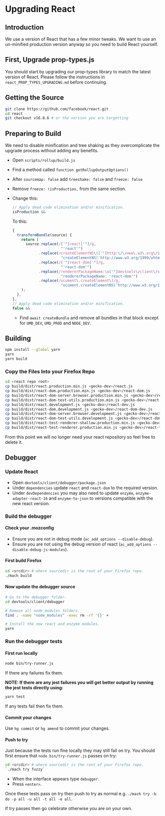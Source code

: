 [//]: # (
This Source Code Form is subject to the terms of the Mozilla Public License, v. 2.0. If a copy of the MPL was not distributed with this file, You can obtain one at http://mozilla.org/MPL/2.0/.
)

# Upgrading React

## Introduction

We use a version of React that has a few minor tweaks. We want to use an un-minified production version anyway so you need to build React yourself.

## First, Upgrade prop-types.js

You should start by upgrading our prop-types library to match the latest version of React. Please follow the instructions in `react_PROP_TYPES_UPGRADING.md` before continuing.

## Getting the Source

```bash
git clone https://github.com/facebook/react.git
cd react
git checkout v16.8.6 # or the version you are targetting
```

## Preparing to Build

We need to disable minification and tree shaking as they overcomplicate the upgrade process without adding any benefits.

- Open `scripts/rollup/build.js`
- Find a method called `function getRollupOutputOptions()`
- After `sourcemap: false` add `treeshake: false` and `freeze: false`
- Remove `freeze: !isProduction,` from the same section.
- Change this:

  ```js
  // Apply dead code elimination and/or minification.
  isProduction &&
  ```

  To this:

  ```js
  {
    transformBundle(source) {
      return (
        source.replace(/['"]react['"]/g,
                        "'react'")
              .replace(/createElementNS\(['"]http:\/\/www\.w3\.org\/1999\/xhtml['"], ['"]devtools\/client\/shared\/vendor\/react['"]\)/g,
                        "createElementNS('http://www.w3.org/1999/xhtml', 'react'")
              .replace(/['"]react-dom['"]/g,
                        "'react-dom'")
              .replace(/rendererPackageName:\s['"]devtools\/client\/shared\/vendor\/react-dom['"]/g,
                        "rendererPackageName: 'react-dom'")
              .replace(/ocument\.createElement\(/g,
                        "ocument.createElementNS('http://www.w3.org/1999/xhtml', ")
      );
    },
  },
  // Apply dead code elimination and/or minification.
  false &&
  ```

  - Find `await createBundle` and remove all bundles in that block except for `UMD_DEV`, `UMD_PROD` and `NODE_DEV`.

## Building

```bash
npm install --global yarn
yarn
yarn build
```

### Copy the Files Into your Firefox Repo

```bash
cd <react repo root>
cp build/dist/react.production.min.js <gecko-dev>/react.js
cp build/dist/react-dom.production.min.js <gecko-dev>/react-dom.js
cp build/dist/react-dom-server.browser.production.min.js <gecko-dev>/react-dom-server.js
cp build/dist/react-dom-test-utils.production.min.js <gecko-dev>/react-dom-test-utils.js
cp build/dist/react.development.js <gecko-dev>/react-dev.js
cp build/dist/react-dom.development.js <gecko-dev>/react-dom-dev.js
cp build/dist/react-dom-server.browser.development.js <gecko-dev>/react-dom-server-dev.js
cp build/dist/react-dom-test-utils.development.js <gecko-dev>/react-dom-test-utils-dev.js
cp build/dist/react-test-renderer-shallow.production.min.js <gecko-dev>/react-test-renderer-shallow.js
cp build/dist/react-test-renderer.production.min.js <gecko-dev>/react-test-renderer.js
```

From this point we will no longer need your react repository so feel free to delete it.

## Debugger

### Update React

- Open `devtools/client/debugger/package.json`
- Under `dependencies` update `react` and `react-dom` to the required version.
- Under `devDependencies` you may also need to update `enzyme`, `enzyme-adapter-react-16` and `enzyme-to-json` to versions compatible with the new react version.

### Build the debugger

#### Check your .mozconfig

- Ensure you are not in debug mode (`ac_add_options --disable-debug`).
- Ensure you are not using the debug version of react (`ac_add_options --disable-debug-js-modules`).

#### First build Firefox

```bash
cd <srcdir> # where sourcedir is the root of your Firefox repo.
./mach build
```

#### Now update the debugger source

```bash
# Go to the debugger folder.
cd devtools/client/debugger

# Remove all node_modules folders.
find . -name "node_modules" -exec rm -rf '{}' +

# Install the new react and enzyme modules.
yarn
```

### Run the debugger tests

#### First run locally

```bash
node bin/try-runner.js
```

If there any failures fix them.

**NOTE: If there are any jest failures you will get better output by running the jest tests directly using:**

```bash
yarn test
```

If any tests fail then fix them.

#### Commit your changes

Use `hg commit` or `hg amend` to commit your changes.

#### Push to try

Just because the tests run fine locally they may still fail on try. You should first ensure that `node bin/try-runner.js` passes on try:

```bash
cd <srcdir> # where sourcedir is the root of your Firefox repo.
`./mach try fuzzy`
```

- When the interface appears type `debugger`.
- Press `<enter>`.

Once these tests pass on try then push to try as normal e.g. `./mach try -b do -p all -u all -t all -e all`.

If try passes then go celebrate otherwise you are on your own.
